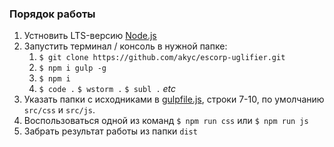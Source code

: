 ### Порядок работы

1. Устновить LTS-версию [Node.js](https://nodejs.org/en/download/)
2. Запустить терминал / консоль в нужной папке:
   1. `$ git clone https://github.com/akyc/escorp-uglifier.git`
   2. `$ npm i gulp -g`
   3. `$ npm i`
   4. `$ code .` `$ wstorm .` `$ subl .` _etc_
3. Указать папки с исходниками в [gulpfile.js](../blob/master/gulpfile.js), строки 7-10, по умолчанию `src/css` и `src/js`.
4. Воспользоваться одной из команд `$ npm run css` или `$ npm run js`
5. Забрать результат работы из папки `dist`
